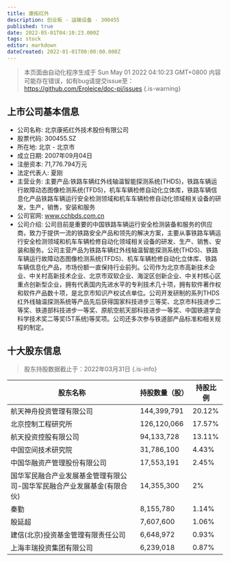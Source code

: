 ```yaml
---
title: 康拓红外
description: 创业板 - 运输设备 - 300455
published: true
date: 2022-05-01T04:10:23.000Z
tags: stock
editor: markdown
dateCreated: 2022-01-01T00:00:00.000Z
---
```


> 本页面由自动化程序生成于 Sun May 01 2022 04:10:23 GMT+0800
> 内容可能存在错误，如有bug请提交issue至：https://github.com/Eroleice/doc-pi/issues
{.is-warning}

## 上市公司基本信息
- 公司名称: 北京康拓红外技术股份有限公司
- 股票代码: 300455.SZ
- 所在地: 北京 - 北京市
- 成立日期: 2007年09月04日
- 注册资本: 71,776.794万元
- 法定代表人: 夏刚
- 主营业务: 主要产品:铁路车辆红外线轴温智能探测系统(THDS)，铁路车辆运行故障动态图像检测系统(TFDS)，机车车辆检修自动化立体库，铁路车辆信息化产品铁路车辆运行安全检测领域和机车车辆检修自动化领域相关设备的研发，生产，销售，安装和服务
- 公司官网: www.cchbds.com.cn
- 公司介绍: 公司目前是重要的中国铁路车辆运行安全检测装备和服务的供应商，致力于提供一流的铁路安全产品和领先的解决方案，主要从事铁路车辆运行安全检测领域和机车车辆检修自动化领域相关设备的研发、生产、销售、安装和服务。公司主营产品为铁路车辆红外线轴温智能探测系统(THDS)、铁路车辆运行故障动态图像检测系统(TFDS)、机车车辆检修自动化立体库、铁路车辆信息化产品，市场份额一直保持行业前列。公司作为北京市高新技术企业、中关村高新技术企业、北京市双软企业、海淀区创新企业、中关村核心区重点创新型企业，拥有代表国内先进水平的专利技术几十项，拥有软件著作权和软件产品数十项，是北京市知识产权试点单位。公司开发研制的系列THDS红外线轴温探测系统等产品先后获得国家科技进步三等奖、北京市科技进步二等奖、铁道部科技进步一等奖、原航空航天部科技进步一等奖、中国铁道学会科学技术奖二等奖(5T系统)等奖项。公司还多次参与铁道部产品标准和相关规程的制定。


## 十大股东信息
> 股东持股数据截止于：2022年03月31日
{.is-info}

| 股东名称 | 持股数量（股） | 持股比例 |
| --- | --- | --- |
| 航天神舟投资管理有限公司 | 144,399,791 | 20.12% |
| 北京控制工程研究所 | 126,120,066 | 17.57% |
| 航天投资控股有限公司 | 94,133,728 | 13.11% |
| 中国空间技术研究院 | 31,786,100 | 4.43% |
| 中国华融资产管理股份有限公司 | 17,553,191 | 2.45% |
| 国华军民融合产业发展基金管理有限公司-国华军民融合产业发展基金(有限合伙) | 14,355,300 | 2% |
| 秦勤 | 8,155,780 | 1.14% |
| 殷延超 | 7,607,600 | 1.06% |
| 建信(北京)投资基金管理有限责任公司 | 6,648,972 | 0.93% |
| 上海丰瑞投资集团有限公司 | 6,239,018 | 0.87% |




